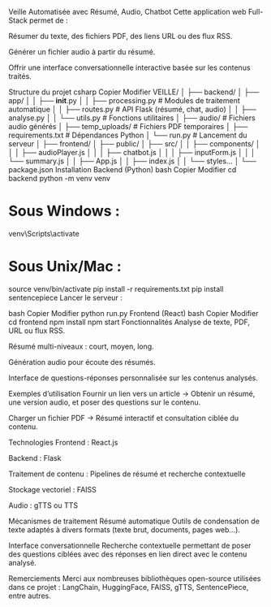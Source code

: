 Veille Automatisée avec Résumé, Audio, Chatbot
Cette application web Full-Stack permet de :

Résumer du texte, des fichiers PDF, des liens URL ou des flux RSS.

Générer un fichier audio à partir du résumé.

Offrir une interface conversationnelle interactive basée sur les contenus traités.

Structure du projet
csharp
Copier
Modifier
VEILLE/
│
├── backend/
│   ├── app/
│   │   ├── __init__.py
│   │   ├── processing.py       # Modules de traitement automatique
│   │   ├── routes.py           # API Flask (résumé, chat, audio)
│   │   ├── analyse.py
│   │   └── utils.py            # Fonctions utilitaires
│   ├── audio/                  # Fichiers audio générés
│   ├── temp_uploads/           # Fichiers PDF temporaires
│   ├── requirements.txt        # Dépendances Python
│   └── run.py                  # Lancement du serveur
│
├── frontend/
│   ├── public/
│   ├── src/
│   │   ├── components/
│   │   │   ├── audioPlayer.js
│   │   │   ├── chatbot.js
│   │   │   ├── inputForm.js
│   │   │   └── summary.js
│   │   ├── App.js
│   │   ├── index.js
│   │   └── styles...
│   └── package.json
Installation
Backend (Python)
bash
Copier
Modifier
cd backend
python -m venv venv
# Sous Windows :
venv\Scripts\activate
# Sous Unix/Mac :
source venv/bin/activate
pip install -r requirements.txt
pip install sentencepiece
Lancer le serveur :

bash
Copier
Modifier
python run.py
Frontend (React)
bash
Copier
Modifier
cd frontend
npm install
npm start
Fonctionnalités
Analyse de texte, PDF, URL ou flux RSS.

Résumé multi-niveaux : court, moyen, long.

Génération audio pour écoute des résumés.

Interface de questions-réponses personnalisée sur les contenus analysés.

Exemples d’utilisation
Fournir un lien vers un article → Obtenir un résumé, une version audio, et poser des questions sur le contenu.

Charger un fichier PDF → Résumé interactif et consultation ciblée du contenu.

Technologies
Frontend : React.js

Backend : Flask

Traitement de contenu : Pipelines de résumé et recherche contextuelle

Stockage vectoriel : FAISS

Audio : gTTS ou TTS

Mécanismes de traitement
Résumé automatique
Outils de condensation de texte adaptés à divers formats (texte brut, documents, pages web...).

Interface conversationnelle
Recherche contextuelle permettant de poser des questions ciblées avec des réponses en lien direct avec le contenu analysé.

Remerciements
Merci aux nombreuses bibliothèques open-source utilisées dans ce projet :
LangChain, HuggingFace, FAISS, gTTS, SentencePiece, entre autres.
